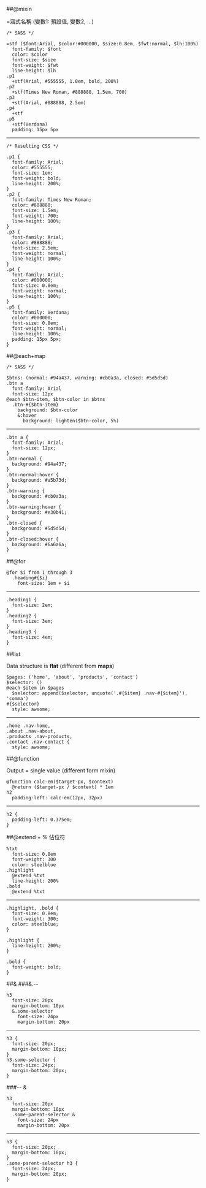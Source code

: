 ##@mixin

=涵式名稱 (變數1: 預設值, 變數2, ...)

    /* SASS */

	=stf ($font:Arial, $color:#000000, $size:0.8em, $fwt:normal, $lh:100%)
	  font-family: $font
	  color: $color
	  font-size: $size
	  font-weight: $fwt
	  line-height: $lh
	.p1
	  +stf(Arial, #555555, 1.0em, bold, 200%)
	.p2
	  +stf(Times New Roman, #888888, 1.5em, 700)
	.p3
	  +stf(Arial, #888888, 2.5em)
	.p4
	  +stf
	.p5
	  +stf(Verdana)
	  padding: 15px 5px
	  
--------------------------------

    /* Resulting CSS */

	.p1 {
	  font-family: Arial;
	  color: #555555;
	  font-size: 1em;
	  font-weight: bold;
	  line-height: 200%;
	}
	.p2 {
	  font-family: Times New Roman;
	  color: #888888;
	  font-size: 1.5em;
	  font-weight: 700;
	  line-height: 100%;
	}
	.p3 {
	  font-family: Arial;
	  color: #888888;
	  font-size: 2.5em;
	  font-weight: normal;
	  line-height: 100%;
	}
	.p4 {
	  font-family: Arial;
	  color: #000000;
	  font-size: 0.8em;
	  font-weight: normal;
	  line-height: 100%;
	}
	.p5 {
	  font-family: Verdana;
	  color: #000000;
	  font-size: 0.8em;
	  font-weight: normal;
	  line-height: 100%;
	  padding: 15px 5px;
	}

##@each+map

    /* SASS */
	
	$btns: (normal: #94a437, warning: #cb0a3a, closed: #5d5d5d)
	.btn a
	  font-family: Arial
	  font-size: 12px
	@each $btn-item, $btn-color in $btns
	  .btn-#{$btn-item}
	    background: $btn-color
		&:hover
	      background: lighten($btn-color, 5%)
	      
-------------

    .btn a {
	  font-family: Arial;
	  font-size: 12px;
	}
	.btn-normal {
	  background: #94a437;
	}
	.btn-normal:hover {
	  background: #a5b73d;
	}
	.btn-warning {
	  background: #cb0a3a;
	}
	.btn-warning:hover {
	  background: #e30b41;
	}
	.btn-closed {
	  background: #5d5d5d;
	}
	.btn-closed:hover {
	  background: #6a6a6a;
	}

##@for

    @for $i from 1 through 3
	  .heading#{$i}
	    font-size: 1em + $i

------

    .heading1 {
	  font-size: 2em;
	}
	.heading2 {
	  font-size: 3em;
	}
	.heading3 {
	  font-size: 4em;
	}

##list

Data structure is **flat** (different from **maps**)

    $pages: ('home', 'about', 'products', 'contact')
	$selector: ()
	@each $item in $pages
	  $selector: append($selector, unquote('.#{$item} .nav-#{$item}'), 'comma')
	#{$selector} 
	  style: awsome;

------

    .home .nav-home,
    .about .nav-about,
    .products .nav-products,
    .contact .nav-contact {
	  style: awsome;

##@function

Output = single value (different form mixin)

    @function calc-em($target-px, $context)
	  @return ($target-px / $context) * 1em
	h2
	  padding-left: calc-em(12px, 32px)

----

    h2 {
	  padding-left: 0.375em;
	}

##@extend + % 佔位符

    %txt
	  font-size: 0.8em
	  font-weight: 300
	  color: steelblue
	.highlight
	  @extend %txt
	  line-height: 200%
	.bold
	  @extend %txt

---------

    .highlight, .bold {
	  font-size: 0.8em;
	  font-weight: 300;
	  color: steelblue;
	}
	
	.highlight {
	  line-height: 200%;
	}
	
	.bold {
	  font-weight: bold;
	}

##&
###&.--

    h3
	  font-size: 20px
	  margin-bottom: 10px
	  &.some-selector
	    font-size: 24px
	    margin-bottom: 20px

-------

    h3 {
      font-size: 20px;
      margin-bottom: 10px;
    }
    h3.some-selector {
      font-size: 24px;
      margin-bottom: 20px;
    }

###-- &

    h3
	  font-size: 20px
	  margin-bottom: 10px
	  .some-parent-selector &
	    font-size: 24px
	    margin-bottom: 20px

-------

    h3 {
	  font-size: 20px;
	  margin-bottom: 10px;
	}
	.some-parent-selector h3 {
	  font-size: 24px;
	  margin-bottom: 20px;
	}
